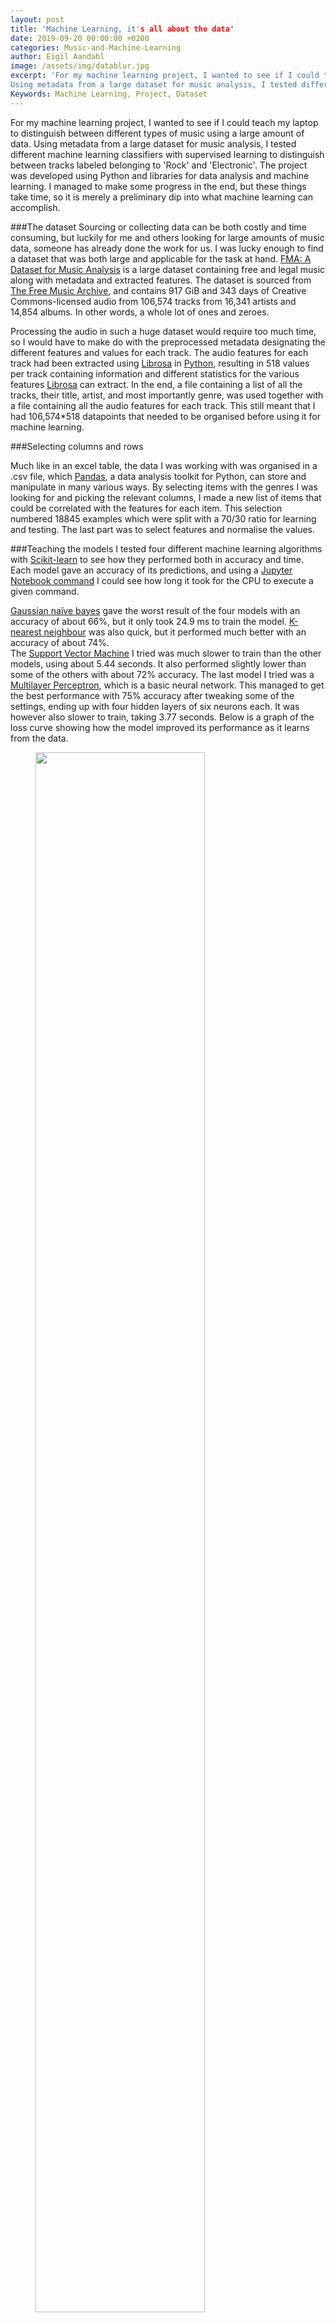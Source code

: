 ```yaml
---
layout: post
title: 'Machine Learning, it's all about the data'
date: 2019-09-20 00:00:00 +0200
categories: Music-and-Machine-Learning
author: Eigil Aandahl
image: /assets/img/datablur.jpg
excerpt: 'For my machine learning project, I wanted to see if I could teach my laptop to distinguish between different types of music using a large amount of data.
Using metadata from a large dataset for music analysis, I tested different machine learning classifiers with supervised learning to distinguish between tracks labeled belonging to 'Rock' and 'Electronic'. The project was developed using Python and libraries for data analysis and machine learning.'
Keywords: Machine Learning, Project, Dataset
---
```



For my machine learning project, I wanted to see if I could teach my laptop to distinguish between different types of music using a large amount of data.
Using metadata from a large dataset for music analysis, I tested different machine learning classifiers with supervised learning to distinguish between tracks labeled belonging to 'Rock' and 'Electronic'. The project was developed using Python and libraries for data analysis and machine learning.
I managed to make some progress in the end, but these things take time, so it is merely a preliminary dip into what machine learning can accomplish.


###The dataset
Sourcing or collecting data can be both costly and time consuming, but luckily for me and others looking for large amounts of music data, someone has already done the work for us. I was lucky enough to find a dataset that was both large and applicable for the task at hand.
[FMA: A Dataset for Music Analysis](https://github.com/mdeff/fma) is a large dataset containing free and legal music along with metadata and extracted features. 
The dataset is sourced from [The Free Music Archive](https://freemusicarchive.org/), and contains 917 GiB and 343 days of Creative Commons-licensed audio from 106,574 tracks from 16,341 artists and 14,854 albums.
In other words, a whole lot of ones and zeroes.

Processing the audio in such a huge dataset would require too much time, so I would have to make do with the preprocessed metadata designating the different features and values for each track. The audio features for each track had been extracted using [Librosa](https://librosa.github.io/librosa/feature.html) in [Python](https://www.python.org/), resulting in 518 values per track containing information and different statistics for the various features [Librosa](https://librosa.github.io/librosa/feature.html) can extract.
In the end, a file containing a list of all the tracks, their title, artist, and most importantly genre, was used together with a file containing all the audio features for each track. This still meant that I had 106,574*518 datapoints that needed to be organised before using it for machine learning.

###Selecting columns and rows

Much like in an excel table, the data I was working with was organised in a .csv file, which [Pandas](https://pandas.pydata.org/pandas-docs/stable/#), a data analysis toolkit for Python, can store and manipulate in many various ways.
By selecting items with the genres I was looking for and picking the relevant columns, I made a new list of items that could be correlated with the features for each item. This selection numbered 18845 examples which were split with a 70/30 ratio for learning and testing. The last part was to select features and normalise the values.

###Teaching the models
I tested four different machine learning algorithms with [Scikit-learn](https://scikit-learn.org/stable/) to see how they performed both in accuracy and time. Each model gave an accuracy of its predictions, and using a [Jupyter Notebook command](https://ipython.readthedocs.io/en/stable/interactive/magics.html#magic-time) I could see how long it took for the CPU to execute a given command. 

[Gaussian naïve bayes](https://en.wikipedia.org/wiki/Naive_Bayes_classifier#Gaussian_naive_Bayes) gave the worst result of the four models with an accuracy of about 66%, but it only took 24.9 ms to train the model. 
[K-nearest neighbour](https://en.wikipedia.org/wiki/K-nearest_neighbors_algorithm) was also quick, but it performed much better with an accuracy of about 74%.  
The [Support Vector Machine](https://en.wikipedia.org/wiki/Support-vector_machine) I tried was much slower to train than the other models, using about 5.44 seconds. It also performed slightly lower than some of the others with about 72% accuracy.
The last model I tried was a [Multilayer Perceptron](https://en.wikipedia.org/wiki/Multilayer_perceptron), which is a basic neural network. This managed to get the best performance with 75% accuracy after tweaking some of the settings, ending up with four hidden layers of six neurons each. It was however also slower to train, taking 3.77 seconds. 
Below is a graph of the loss curve showing how the model improved its performance as it learns from the data.

<figure>
<img src="/assets/img/loss-curve.png" width = "80%" align="center" />
<figcaption><strong>Loss prediction of MLP</strong></figcaption>
</figure>

###Results
Was it really successful?
Probably not. However, the results raise a few questions regarding the dataset, relevant features for genres, and techniques for separating classes better using [dimensionality reduction](https://en.wikipedia.org/wiki/Dimensionality_reduction). It's all really about how the data is understood and presented for the machine which determines how well it's going to perform.
